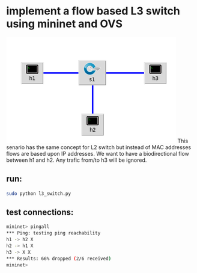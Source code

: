 # implement a flow based L3 switch using mininet and OVS
![alt text](./topo.png)
This senario has the same concept for L2 switch but instead of MAC addresses flows are based upon IP addresses.
We want to have a biodirectional flow between h1 and h2.
Any trafic from/to h3 will be ignored.
## run: 
```bash
sudo python l3_switch.py
```
## test connections:
```bash
mininet> pingall
*** Ping: testing ping reachability
h1 -> h2 X 
h2 -> h1 X 
h3 -> X X 
*** Results: 66% dropped (2/6 received)
mininet> 
```
